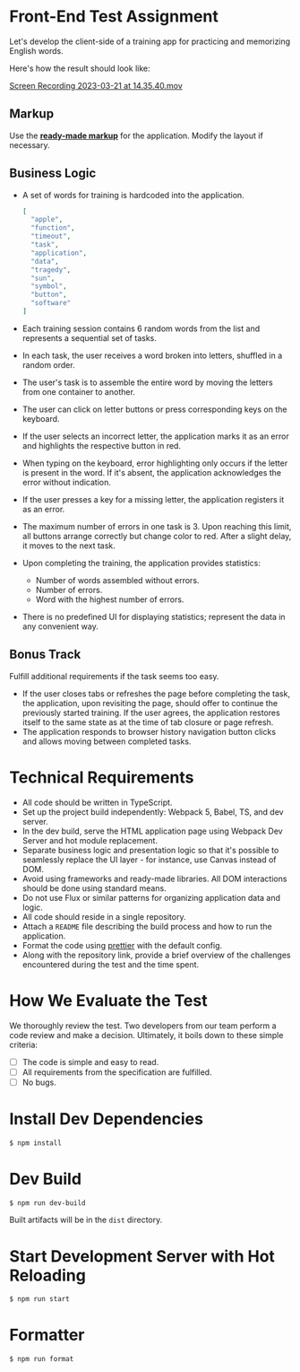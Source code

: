 # Front-End Test Assignment

Let's develop the client-side of a training app for practicing and memorizing English words.

Here's how the result should look like:

[Screen Recording 2023-03-21 at 14.35.40.mov](https://s3-us-west-2.amazonaws.com/secure.notion-static.com/852170a9-a65a-4319-861a-18a3bee928de/Screen_Recording_2023-03-21_at_14.35.40.mov)

## Markup

Use the **[ready-made markup](https://gist.github.com/anton-isaykin/6018c5e125ecf8b66ac89634d839960d)** for the application. Modify the layout if necessary.

## Business Logic

- A set of words for training is hardcoded into the application.

    ```json
    [
      "apple",
      "function",
      "timeout",
      "task",
      "application",
      "data",
      "tragedy",
      "sun",
      "symbol",
      "button",
      "software"
    ]
    ```

- Each training session contains 6 random words from the list and represents a sequential set of tasks.
- In each task, the user receives a word broken into letters, shuffled in a random order.
- The user's task is to assemble the entire word by moving the letters from one container to another.
- The user can click on letter buttons or press corresponding keys on the keyboard.
- If the user selects an incorrect letter, the application marks it as an error and highlights the respective button in red.
- When typing on the keyboard, error highlighting only occurs if the letter is present in the word. If it's absent, the application acknowledges the error without indication.
- If the user presses a key for a missing letter, the application registers it as an error.
- The maximum number of errors in one task is 3. Upon reaching this limit, all buttons arrange correctly but change color to red. After a slight delay, it moves to the next task.
- Upon completing the training, the application provides statistics:
    - Number of words assembled without errors.
    - Number of errors.
    - Word with the highest number of errors.
- There is no predefined UI for displaying statistics; represent the data in any convenient way.

## Bonus Track

Fulfill additional requirements if the task seems too easy.

- If the user closes tabs or refreshes the page before completing the task, the application, upon revisiting the page, should offer to continue the previously started training. If the user agrees, the application restores itself to the same state as at the time of tab closure or page refresh.
- The application responds to browser history navigation button clicks and allows moving between completed tasks.

# Technical Requirements

- All code should be written in TypeScript.
- Set up the project build independently: Webpack 5, Babel, TS, and dev server.
- In the dev build, serve the HTML application page using Webpack Dev Server and hot module replacement.
- Separate business logic and presentation logic so that it's possible to seamlessly replace the UI layer - for instance, use Canvas instead of DOM.
- Avoid using frameworks and ready-made libraries. All DOM interactions should be done using standard means.
- Do not use Flux or similar patterns for organizing application data and logic.
- All code should reside in a single repository.
- Attach a `README` file describing the build process and how to run the application.
- Format the code using [prettier](https://prettier.io/) with the default config.
- Along with the repository link, provide a brief overview of the challenges encountered during the test and the time spent.

# How We Evaluate the Test

We thoroughly review the test. Two developers from our team perform a code review and make a decision. Ultimately, it boils down to these simple criteria:

- [ ] The code is simple and easy to read.
- [ ] All requirements from the specification are fulfilled.
- [ ] No bugs.

# Install Dev Dependencies

```sh
$ npm install
```

# Dev Build

```sh
$ npm run dev-build
```

Built artifacts will be in the `dist` directory.

# Start Development Server with Hot Reloading

```sh
$ npm run start
```

# Formatter

```sh
$ npm run format
```

